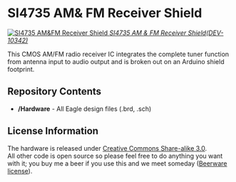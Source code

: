 SI4735 AM& FM Receiver Shield
===================

[![SI4735 AM&FM Receiver Shield](https://cdn.sparkfun.com/assets/parts/4/7/6/0/10342-01C.jpg) 
*SI4735 AM & FM Receiver Shield(DEV-10342)*](https://www.sparkfun.com/products/retired/10342)

This CMOS AM/FM radio receiver IC integrates the complete tuner function from antenna input to audio output and is broken out on 
an Arduino shield footprint. 

Repository Contents
-------------------
* **/Hardware** - All Eagle design files (.brd, .sch)


License Information
-------------------
The hardware is released under [Creative Commons Share-alike 3.0](http://creativecommons.org/licenses/by-sa/3.0/).  
All other code is open source so please feel free to do anything you want with it; you buy me a beer if you use this and we meet someday ([Beerware license](http://en.wikipedia.org/wiki/Beerware)).
